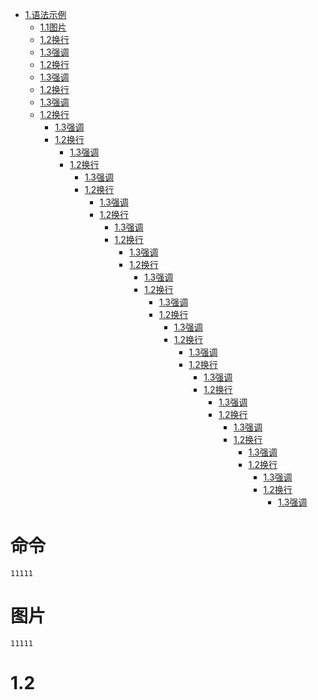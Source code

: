 * [1.语法示例](#命令)
  * [1.1图片](#图片)
  * [1.2换行](#1.2)
  * [1.3强调](#1.3)
  * [1.2换行](#1.2)
  * [1.3强调](#1.3)
  * [1.2换行](#1.2)
  * [1.3强调](#1.3)
  * [1.2换行](#1.2)
      * [1.3强调](#1.3)
      * [1.2换行](#1.2)
          * [1.3强调](#1.3)
          * [1.2换行](#1.2)
              * [1.3强调](#1.3)
              * [1.2换行](#1.2)
                  * [1.3强调](#1.3)
                  * [1.2换行](#1.2)
                      * [1.3强调](#1.3)
                      * [1.2换行](#1.2)
                          * [1.3强调](#1.3)
                          * [1.2换行](#1.2)
                              * [1.3强调](#1.3)
                              * [1.2换行](#1.2)
                                  * [1.3强调](#1.3)
                                  * [1.2换行](#1.2)
                                      * [1.3强调](#1.3)
                                      * [1.2换行](#1.2)
                                          * [1.3强调](#1.3)
                                          * [1.2换行](#1.2)
                                              * [1.3强调](#1.3)
                                              * [1.2换行](#1.2)
                                                  * [1.3强调](#1.3)
                                                  * [1.2换行](#1.2)
                                                      * [1.3强调](#1.3)
                                                      * [1.2换行](#1.2)
                                                          * [1.3强调](#1.3)
                                                          * [1.2换行](#1.2)
                                                              * [1.3强调](#1.3)
                                                              * [1.2换行](#1.2)
                                                                  * [1.3强调](#1.3)
                                                                  
# 命令
```
11111
```

# 图片
```
11111
```

# 1.2